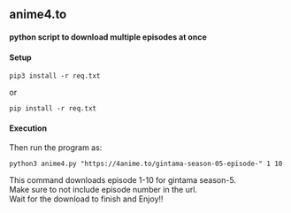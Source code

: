 ## anime4.to

#### python script to download multiple episodes at once

#### Setup
```
pip3 install -r req.txt
```
or
```
pip install -r req.txt
```

#### Execution   
Then run the program as:
```
python3 anime4.py "https://4anime.to/gintama-season-05-episode-" 1 10
```
This command downloads episode 1-10 for gintama season-5.   
Make sure to not include episode number in the url.    
Wait for the download to finish and Enjoy!!
